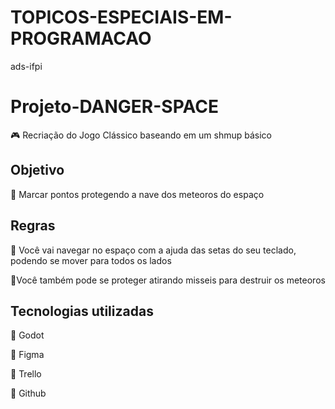# TOPICOS-ESPECIAIS-EM-PROGRAMACAO
 ads-ifpi
 
# Projeto-DANGER-SPACE
:video_game: Recriação do Jogo Clássico baseando em um shmup básico

## Objetivo
:space_invader: Marcar pontos protegendo a nave dos meteoros do espaço

## Regras
:rocket: Você vai navegar no espaço com a ajuda das setas do seu teclado, podendo se mover para todos os lados

:rocket:Você também pode se proteger atirando misseis para destruir os meteoros

## Tecnologias utilizadas
:pushpin: Godot

:pushpin: Figma

:pushpin: Trello

:pushpin: Github


